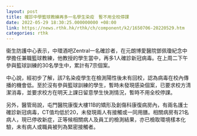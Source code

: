 ```yaml
---
layout: post
title: 確診中學籃球教練再多一名學生染疫　暫不用全校停課
date: 2022-05-29 18:30:25.000000000 +08:00
link: https://news.rthk.hk/rthk/ch/component/k2/1650706-20220529.htm
categories: rthk
---
```


衞生防護中心表示，中環酒吧Zentral一名確診者，在元朗博愛醫院鄧佩瓊紀念中學擔任兼職籃球教練，他教授的學生當中，再多1人確診新冠病毒。在上周二下午參與籃球訓練的30名學生中，累計有7宗個案。

中心說，經初步了解，該7名染疫學生在檢測陽性後未有回校，認為病毒在校內傳播的機會低。至於沒有參與籃球訓練的學生，暫時未發現感染個案，已要求校方清潔消毒，並要求校方在明天上課日留意學生快測情況，暫時不用全校停課。

另外，醫管局說，屯門醫院康復大樓11B的矯形及創傷科康復病房內，有兩名護士確診新冠病毒，CT值均低於20，未發現兩人有接觸或一同用膳。相關病房有21名病人，現已停收新症，正等候相關病人及員工的檢測結果，亦已檢取環境樣本化驗，未有病人或職員被列為緊密接觸者。
